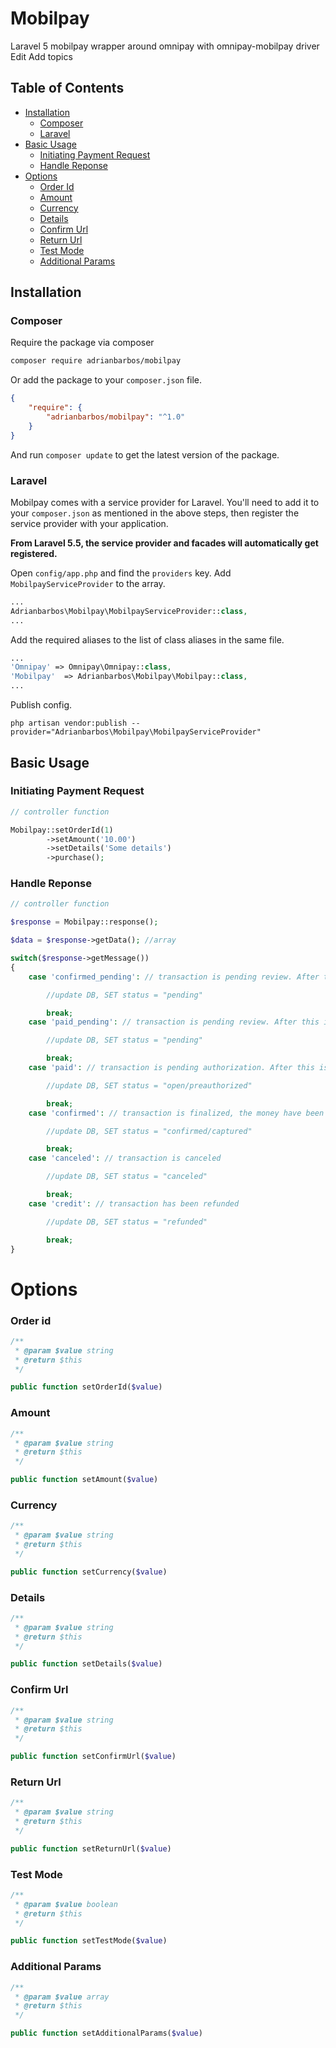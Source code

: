 # Mobilpay

Laravel 5 mobilpay wrapper around omnipay with omnipay-mobilpay driver Edit
Add topics

## Table of Contents

- <a href="#installation">Installation</a>
    - <a href="#composer">Composer</a>
    - <a href="#laravel">Laravel</a>
- <a href="#basic-usage">Basic Usage</a>
    - <a href="#initiating-payment-request">Initiating Payment Request</a>
    - <a href="#handle-reponse">Handle Reponse</a>
- <a href="#options">Options</a>
	- <a href="#order-id">Order Id</a>
	- <a href="#amount">Amount</a>
	- <a href="#currency">Currency</a>
	- <a href="#details">Details</a>
	- <a href="#confirm-url">Confirm Url</a>
	- <a href="#return-url">Return Url</a>
	- <a href="#test-mode">Test Mode</a>
	- <a href="#additional-params"> Additional Params </a>

## Installation

### Composer

Require the package via composer
```bash
composer require adrianbarbos/mobilpay
```

Or add the package to your `composer.json` file.

```json
{
    "require": {
        "adrianbarbos/mobilpay": "^1.0"
    }
}
```

And run `composer update` to get the latest version of the package.

### Laravel

Mobilpay comes with a service provider for Laravel. You'll need to add it to your `composer.json` as mentioned in the above steps, then register the service provider with your application.

**From Laravel 5.5, the service provider and facades will automatically get registered.**

Open `config/app.php` and find the `providers` key. Add `MobilpayServiceProvider` to the array.

```php
...
Adrianbarbos\Mobilpay\MobilpayServiceProvider::class,
...
```

Add the required aliases to the list of class aliases in the same file.

```php
...
'Omnipay' => Omnipay\Omnipay::class,
'Mobilpay'	=> Adrianbarbos\Mobilpay\Mobilpay::class,
...
```

Publish config.

```
php artisan vendor:publish --provider="Adrianbarbos\Mobilpay\MobilpayServiceProvider"
```


## Basic Usage

### Initiating Payment Request


```php
// controller function

Mobilpay::setOrderId(1)
        ->setAmount('10.00')
        ->setDetails('Some details')
        ->purchase();
```

### Handle Reponse


```php
// controller function

$response = Mobilpay::response();

$data = $response->getData(); //array

switch($response->getMessage())
{
    case 'confirmed_pending': // transaction is pending review. After this is done, a new IPN request will be sent with either confirmation or cancellation

        //update DB, SET status = "pending"

        break;
    case 'paid_pending': // transaction is pending review. After this is done, a new IPN request will be sent with either confirmation or cancellation

        //update DB, SET status = "pending"

        break;
    case 'paid': // transaction is pending authorization. After this is done, a new IPN request will be sent with either confirmation or cancellation

        //update DB, SET status = "open/preauthorized"

        break;
    case 'confirmed': // transaction is finalized, the money have been captured from the customer's account

        //update DB, SET status = "confirmed/captured"

        break;
    case 'canceled': // transaction is canceled

        //update DB, SET status = "canceled"

        break;
    case 'credit': // transaction has been refunded

        //update DB, SET status = "refunded"

        break;
}	                
```

# Options

### Order id

```php
/**
 * @param $value string
 * @return $this
 */

public function setOrderId($value)
```

### Amount

```php
/**
 * @param $value string
 * @return $this
 */

public function setAmount($value)
```

### Currency

```php
/**
 * @param $value string
 * @return $this
 */

public function setCurrency($value)
```

### Details

```php
/**
 * @param $value string
 * @return $this
 */

public function setDetails($value)
```

### Confirm Url

```php
/**
 * @param $value string
 * @return $this
 */

public function setConfirmUrl($value)
```

### Return Url

```php
/**
 * @param $value string
 * @return $this
 */

public function setReturnUrl($value)
```

### Test Mode

```php
/**
 * @param $value boolean
 * @return $this
 */

public function setTestMode($value)
```

### Additional Params

```php
/**
 * @param $value array
 * @return $this
 */

public function setAdditionalParams($value)
```
